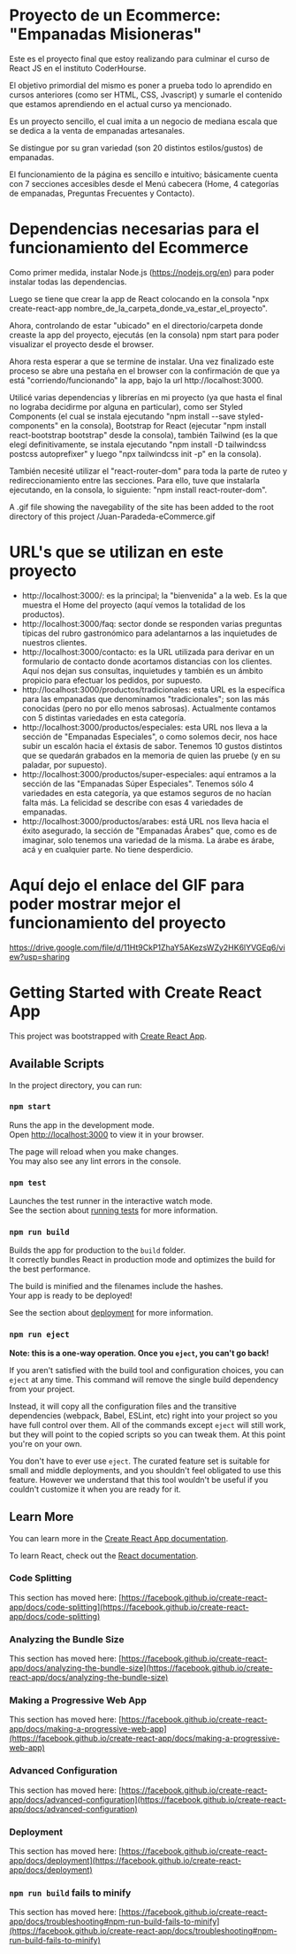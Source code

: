 # Proyecto de un Ecommerce: "Empanadas Misioneras"

Este es el proyecto final que estoy realizando para culminar el curso de React JS en el instituto CoderHourse.

El objetivo primordial del mismo es poner a prueba todo lo aprendido en cursos anteriores (como ser HTML, CSS, Jvascript) y sumarle el contenido que estamos aprendiendo en el actual curso ya mencionado.

Es un proyecto sencillo, el cual imita a un negocio de mediana escala que se dedica a la venta de empanadas artesanales. 

Se distingue por su gran variedad (son 20 distintos estilos/gustos) de empanadas.

El funcionamiento de la página es sencillo e intuitivo; básicamente cuenta con 7 secciones accesibles desde el Menú cabecera (Home, 4 categorías de empanadas, Preguntas Frecuentes y Contacto).


# Dependencias necesarias para el funcionamiento del Ecommerce

Como primer medida, instalar Node.js (https://nodejs.org/en) para poder instalar todas las dependencias.

Luego se tiene que crear la app de React colocando en la consola "npx create-react-app nombre_de_la_carpeta_donde_va_estar_el_proyecto".

Ahora, controlando de estar "ubicado" en el directorio/carpeta donde creaste la app del proyecto, ejecutás (en la consola) npm start para poder visualizar el proyecto desde el browser.

Ahora resta esperar a que se termine de instalar. Una vez finalizado este proceso se abre una pestaña en el browser con la confirmación de que ya está "corriendo/funcionando" la app, bajo la url http://localhost:3000.

Utilicé varias dependencias y librerías en mi proyecto (ya que hasta el final no lograba decidirme por alguna en particular), como ser Styled Components (el cual se instala ejecutando "npm install --save styled-components" en la consola), Bootstrap for React (ejecutar "npm install react-bootstrap bootstrap" desde la consola), también Tailwind (es la que elegí definitivamente, se instala ejecutando "npm install -D tailwindcss postcss autoprefixer" y luego "npx tailwindcss init -p" en la consola). 

También necesité utilizar el "react-router-dom" para toda la parte de ruteo y redireccionamiento entre las secciones.
Para ello, tuve que instalarla ejecutando, en la consola, lo siguiente: "npm install react-router-dom".

A .gif file showing the navegability of the site has been added to the root directory of this project /Juan-Paradeda-eCommerce.gif


# URL's que se utilizan en este proyecto

- http://localhost:3000/: es la principal; la "bienvenida" a la web. Es la que muestra el Home del proyecto (aquí vemos la totalidad de los productos).
- http://localhost:3000/faq: sector donde se responden varias preguntas típicas del rubro gastronómico para adelantarnos a las inquietudes de nuestros clientes.
- http://localhost:3000/contacto: es la URL utilizada para derivar en un formulario de contacto donde acortamos distancias con los clientes. Aquí nos dejan sus consultas, inquietudes y también es un ámbito propicio para efectuar los pedidos, por supuesto.
- http://localhost:3000/productos/tradicionales: esta URL es la específica para las empanadas que denominamos "tradicionales"; son las más conocidas (pero no por ello menos sabrosas). Actualmente contamos con 5 distintas variedades en esta categoría.
- http://localhost:3000/productos/especiales: esta URL nos lleva a la sección de "Empanadas Especiales", o como solemos decir, nos hace subir un escalón hacia el éxtasis de sabor. Tenemos 10 gustos distintos que se quedarán grabados en la memoria de quien las pruebe (y en su paladar, por supuesto).
- http://localhost:3000/productos/super-especiales: aquí entramos a la sección de las "Empanadas Súper Especiales". Tenemos sólo 4 variedades en esta categoría, ya que estamos seguros de no hacían falta más. La felicidad se describe con esas 4 variedades de empanadas.
- http://localhost:3000/productos/arabes: está URL nos lleva hacia el éxito asegurado, la sección de "Empanadas Árabes" que, como es de imaginar, solo tenemos una variedad de la misma. La árabe es árabe, acá y en cualquier parte. No tiene desperdicio.


# Aquí dejo el enlace del GIF para poder mostrar mejor el funcionamiento del proyecto

https://drive.google.com/file/d/11Ht9CkP1ZhaY5AKezsWZy2HK6lYVGEq6/view?usp=sharing


# Getting Started with Create React App

This project was bootstrapped with [Create React App](https://github.com/facebook/create-react-app).

## Available Scripts

In the project directory, you can run:

### `npm start`

Runs the app in the development mode.\
Open [http://localhost:3000](http://localhost:3000) to view it in your browser.

The page will reload when you make changes.\
You may also see any lint errors in the console.

### `npm test`

Launches the test runner in the interactive watch mode.\
See the section about [running tests](https://facebook.github.io/create-react-app/docs/running-tests) for more information.

### `npm run build`

Builds the app for production to the `build` folder.\
It correctly bundles React in production mode and optimizes the build for the best performance.

The build is minified and the filenames include the hashes.\
Your app is ready to be deployed!

See the section about [deployment](https://facebook.github.io/create-react-app/docs/deployment) for more information.

### `npm run eject`

**Note: this is a one-way operation. Once you `eject`, you can't go back!**

If you aren't satisfied with the build tool and configuration choices, you can `eject` at any time. This command will remove the single build dependency from your project.

Instead, it will copy all the configuration files and the transitive dependencies (webpack, Babel, ESLint, etc) right into your project so you have full control over them. All of the commands except `eject` will still work, but they will point to the copied scripts so you can tweak them. At this point you're on your own.

You don't have to ever use `eject`. The curated feature set is suitable for small and middle deployments, and you shouldn't feel obligated to use this feature. However we understand that this tool wouldn't be useful if you couldn't customize it when you are ready for it.

## Learn More

You can learn more in the [Create React App documentation](https://facebook.github.io/create-react-app/docs/getting-started).

To learn React, check out the [React documentation](https://reactjs.org/).

### Code Splitting

This section has moved here: [https://facebook.github.io/create-react-app/docs/code-splitting](https://facebook.github.io/create-react-app/docs/code-splitting)

### Analyzing the Bundle Size

This section has moved here: [https://facebook.github.io/create-react-app/docs/analyzing-the-bundle-size](https://facebook.github.io/create-react-app/docs/analyzing-the-bundle-size)

### Making a Progressive Web App

This section has moved here: [https://facebook.github.io/create-react-app/docs/making-a-progressive-web-app](https://facebook.github.io/create-react-app/docs/making-a-progressive-web-app)

### Advanced Configuration

This section has moved here: [https://facebook.github.io/create-react-app/docs/advanced-configuration](https://facebook.github.io/create-react-app/docs/advanced-configuration)

### Deployment

This section has moved here: [https://facebook.github.io/create-react-app/docs/deployment](https://facebook.github.io/create-react-app/docs/deployment)

### `npm run build` fails to minify

This section has moved here: [https://facebook.github.io/create-react-app/docs/troubleshooting#npm-run-build-fails-to-minify](https://facebook.github.io/create-react-app/docs/troubleshooting#npm-run-build-fails-to-minify)
